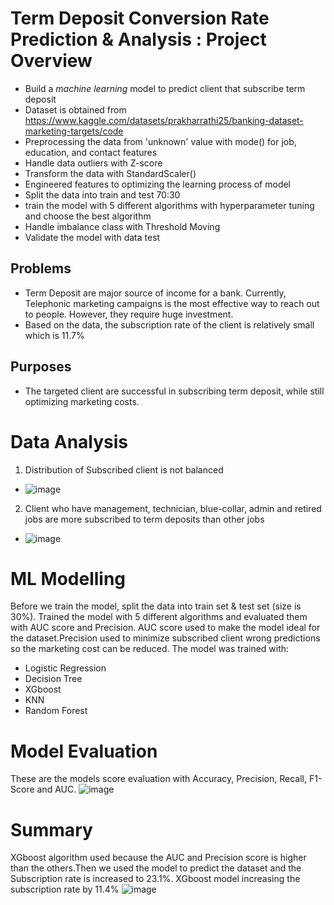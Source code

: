 # Term Deposit Conversion Rate Prediction & Analysis : Project Overview
- Build a _machine learning_ model to predict client that subscribe term deposit
- Dataset is obtained from https://www.kaggle.com/datasets/prakharrathi25/banking-dataset-marketing-targets/code
- Preprocessing the data from 'unknown' value with mode() for job, education, and contact features
- Handle data outliers with Z-score  
- Transform the data with StandardScaler()
- Engineered features to optimizing the learning process of model
- Split the data into train and test 70:30
- train the model with 5 different algorithms with hyperparameter tuning and choose the best algorithm 
- Handle imbalance class with Threshold Moving 
- Validate the model with data test 
## Problems
- Term Deposit are major source of income for a bank. Currently, Telephonic marketing campaigns is the most effective way to reach out to people. However, they require huge investment.
- Based on the data, the subscription rate of the client is relatively small which is 11.7%
## Purposes 
- The targeted client are successful in subscribing term deposit, while still optimizing marketing costs.
# Data Analysis
1. Distribution of Subscribed client is not balanced
- ![image](https://user-images.githubusercontent.com/94292484/168279625-44f93ce5-d196-4a13-b7a0-de7997851fd9.png)
2. Client who have management, technician, blue-collar, admin and retired jobs are more subscribed to term deposits than other jobs
- ![image](https://user-images.githubusercontent.com/94292484/168281251-abdd1469-ff76-491b-aa64-4549f55f45f2.png)
# ML Modelling
Before we train the model, split the data into train set & test set (size is 30%). Trained the model with 5 different algorithms and evaluated them with AUC score and Precision. AUC score used to make the model ideal for the dataset.Precision used to minimize subscribed client wrong predictions so the marketing cost can be reduced. The model was trained with:
- Logistic Regression
- Decision Tree
- XGboost
- KNN
- Random Forest
# Model Evaluation
These are the models score evaluation with Accuracy, Precision, Recall, F1-Score and AUC.
![image](https://user-images.githubusercontent.com/94292484/168284351-c06a0969-a1f1-4dd4-979b-e0f18c3f4e50.png)
# Summary
XGboost algorithm used because the AUC and Precision score is higher than the others.Then we used the model to predict the dataset and the Subscription rate is increased to 23.1%. XGboost model increasing the subscription rate by 11.4% ![image](https://user-images.githubusercontent.com/94292484/168286911-0f1543ed-7811-4702-b040-b8972fc76406.png)

